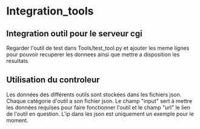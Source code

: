 # Integration_tools

## Integration outil pour le serveur cgi

Regarder l'outil de test dans Tools/test_tool.py et ajouter les meme lignes pour pouvoir recuperer les donnees ainsi que mettre a disposition les resultats

## Utilisation du controleur

Les données des différents outils sont stockées dans les fichiers json. Chaque catégorie d'outil a son fichier json. Le champ "input" sert à mettre les données requises pour faire fonctionner l'outil et le champ "url" le lien de l'outil en question. L'ip dans les json est uniquement un exemple pour le moment.
